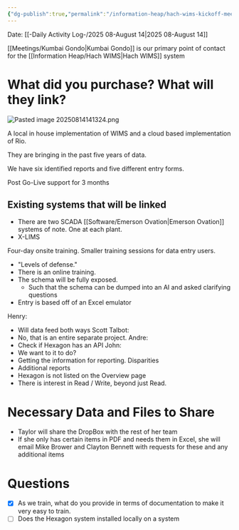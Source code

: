 ```yaml
---
{"dg-publish":true,"permalink":"/information-heap/hach-wims-kickoff-meeting-13-august-2025/","noteIcon":"","created":"2025-08-14T14:07:46.389-05:00"}
---
```


Date: [[-Daily Activity Log-/2025 08-August 14\|2025 08-August 14]]

[[Meetings/Kumbai Gondo\|Kumbai Gondo]] is our primary point of contact for the [[Information Heap/Hach WIMS\|Hach WIMS]] system


# What did you purchase? What will they link?
![Pasted image 20250814141324.png](/img/user/Pasted%20image%2020250814141324.png)

A local in house implementation of WIMS and a cloud based implementation of Rio.

They are bringing in the past five years of data.

We have six identified reports and five different entry forms.

Post Go-Live support for 3 months
## Existing systems that will be linked
- There are two SCADA [[Software/Emerson Ovation\|Emerson Ovation]] systems of note. One at each plant.
- X-LIMS

Four-day onsite training. Smaller training sessions for data entry users.
- "Levels of defense."
- There is an online training.
- The schema will be fully exposed.
	- Such that the schema can be dumped into an AI and asked clarifying questions
- Entry is based off of an Excel emulator

Henry:
- Will data feed both ways
Scott Talbot:
- No, that is an entire separate project.
Andre:
- Check if Hexagon has an API
John:
- We want to it to do?
- Getting the information for reporting.
Disparities
- Additional reports
- Hexagon is not listed on the Overview page
- There is interest in Read / Write, beyond just Read.
# Necessary Data and Files to Share
- Taylor will share the DropBox with the rest of her team
- If she only has certain items in PDF and needs them in Excel, she will email Mike Brower and Clayton Bennett with requests for these and any additional items

# Questions
- [x] As we train, what do you provide in terms of documentation to make it very easy to train.
- [ ] Does the Hexagon system installed locally on a system